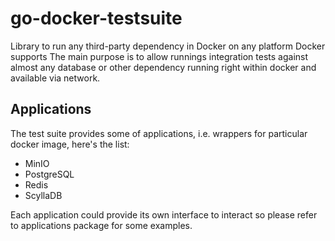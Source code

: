 # go-docker-testsuite

Library to run any third-party dependency in Docker on any platform Docker supports
The main purpose is to allow runnings integration tests against almost any
database or other dependency running right within docker and available via
network.

## Applications

The test suite provides some of applications, i.e. wrappers for particular
docker image, here's the list:

* MinIO
* PostgreSQL
* Redis
* ScyllaDB

Each application could provide its own interface to interact so please refer
to applications package for some examples.
